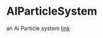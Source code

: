# AIParticleSystem
an Ai Particle system 
[link](https://www.instagram.com/p/ByuZsNYA7yz/?utm_source=ig_web_copy_link)
